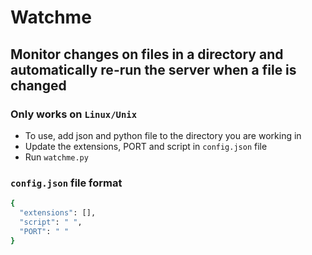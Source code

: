 # Watchme

## Monitor changes on files in a directory and automatically re-run the server when a file is changed

### Only works on `Linux/Unix`

- To use, add json and python file to the directory you are working in
- Update the extensions, PORT and script in `config.json` file
- Run `watchme.py`

### `config.json` file format

```bash
{
  "extensions": [],
  "script": " ",
  "PORT": " "
}
```
